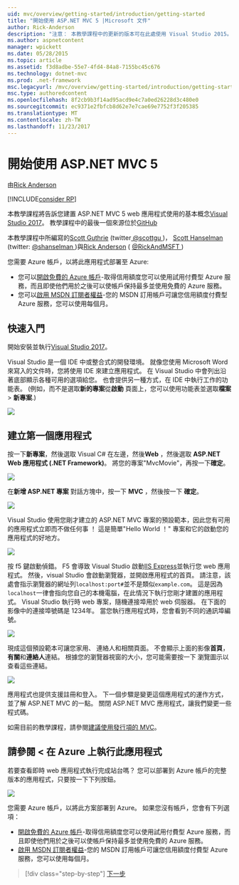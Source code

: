 ```yaml
---
uid: mvc/overview/getting-started/introduction/getting-started
title: "開始使用 ASP.NET MVC 5 |Microsoft 文件"
author: Rick-Anderson
description: "注意： 本教學課程中的更新的版本可在此處使用 Visual Studio 2015。 新的教學課程會使用 ASP.NET Core MVC 6，提供許多 improvem..."
ms.author: aspnetcontent
manager: wpickett
ms.date: 05/28/2015
ms.topic: article
ms.assetid: f3d8adbe-55e7-4fd4-84a8-7155bc45c676
ms.technology: dotnet-mvc
ms.prod: .net-framework
msc.legacyurl: /mvc/overview/getting-started/introduction/getting-started
msc.type: authoredcontent
ms.openlocfilehash: 8f2cb9b3f14ad95acd9e4c7a0ed26228d3c480e0
ms.sourcegitcommit: ec9371e2fbfcb8d62e7e7cae69e7752f3f205385
ms.translationtype: MT
ms.contentlocale: zh-TW
ms.lasthandoff: 11/23/2017
---
```

<a name="getting-started-with-aspnet-mvc-5"></a>開始使用 ASP.NET MVC 5
====================
由[Rick Anderson](https://github.com/Rick-Anderson)

[!INCLUDE[consider RP](../../../../includes/razor.md)]

 
 本教學課程將告訴您建置 ASP.NET MVC 5 web 應用程式使用的基本概念[Visual Studio 2017](https://www.visualstudio.com/)。 教學課程中的最後一個來源位於[GitHub](https://github.com/aspnet/Docs/tree/master/aspnet/mvc/overview/getting-started/introduction/sample/MvcMovie/MvcMovie)
 
 
 本教學課程中所編寫的[Scott Guthrie](https://weblogs.asp.net/scottgu/) (twitter[ @scottgu ](https://twitter.com/scottgu) )， [Scott Hanselman](http://www.hanselman.com/blog/) (twitter: [ @shanselman ](https://twitter.com/shanselman) )與[Rick Anderson](https://twitter.com/RickAndMSFT) ( [ @RickAndMSFT ](https://twitter.com/#!/RickAndMSFT) )
 
 您需要 Azure 帳戶，以將此應用程式部署至 Azure:
 
 - 您可以[開啟免費的 Azure 帳戶](https://azure.microsoft.com/en-us/pricing/free-trial/?WT.mc_id=A443DD604)-取得信用額度您可以使用試用付費型 Azure 服務，而且即使他們用於之後可以使帳戶保持最多並使用免費的 Azure 服務。
 - 您可以[啟用 MSDN 訂閱者權益](https://azure.microsoft.com/en-us/pricing/member-offers/msdn-benefits-details/?WT.mc_id=A443DD604)-您的 MSDN 訂用帳戶可讓您信用額度付費型 Azure 服務，您可以使用每個月。


## <a name="getting-started"></a>快速入門

開始安裝並執行[Visual Studio 2017](https://www.visualstudio.com/)。

Visual Studio 是一個 IDE 中或整合式的開發環境。 就像您使用 Microsoft Word 來寫入的文件時，您將使用 IDE 來建立應用程式。 在 Visual Studio 中會列出沿著底部顯示各種可用的選項給您。 也會提供另一種方式，在 IDE 中執行工作的功能表。 (例如，而不是選取**新的專案**從**啟動** 頁面上，您可以使用功能表並選取**檔案** &gt; **新專案**.)

   
![](getting-started/_static/image1.png)  
 

## <a name="creating-your-first-application"></a>建立第一個應用程式

按一下**新專案**，然後選取 Visual C# 在左邊，然後**Web** ，然後選取  **ASP.NET Web 應用程式 (.NET Framework)**。 將您的專案"MvcMovie"，再按一下**確定**。

![](getting-started/_static/image2.png)

在**新增 ASP.NET 專案** 對話方塊中，按一下  **MVC** ，然後按一下 **確定**。

![](getting-started/_static/image3.png)

Visual Studio 使用您剛才建立的 ASP.NET MVC 專案的預設範本，因此您有可用的應用程式立即而不做任何事 ！ 這是簡單"Hello World ！" 專案和它的啟動您的應用程式的好地方。

![](getting-started/_static/image4.png)

按 f5 鍵啟動偵錯。 F5 會導致 Visual Studio 啟動[IIS Express](https://www.iis.net/learn/extensions/introduction-to-iis-express/iis-express-overview)並執行您 web 應用程式。 然後，visual Studio 會啟動瀏覽器，並開啟應用程式的首頁。 請注意，該處會指示瀏覽器的網址列`localhost:port#`並不是類似`example.com`。 這是因為`localhost`一律會指向您自己的本機電腦，在此情況下執行您剛才建置的應用程式。 Visual Studio 執行時 web 專案，隨機連接埠用於 web 伺服器。 在下面的影像中的連接埠號碼是 1234年。 當您執行應用程式時，您會看到不同的通訊埠編號。

![](getting-started/_static/image5.png)

現成這個預設範本可讓您家用、 連絡人和相關頁面。 不會顯示上面的影像**首頁**，**有關**和**連絡人**連結。 根據您的瀏覽器視窗的大小，您可能需要按一下 瀏覽圖示以查看這些連結。

![](getting-started/_static/image6.png)  

應用程式也提供支援註冊和登入。 下一個步驟是變更這個應用程式的運作方式，並了解 ASP.NET MVC 的一點。 關閉 ASP.NET MVC 應用程式，讓我們變更一些程式碼。

如需目前的教學課程，請參閱[建議使用發行項的 MVC](../mvc-learning-sequence.md)。

## <a name="see-this-app-running-on-azure"></a>請參閱 < 在 Azure 上執行此應用程式

若要查看即時 web 應用程式執行完成站台嗎？ 您可以部署到 Azure 帳戶的完整版本的應用程式，只要按一下下列按鈕。

[![](https://azuredeploy.net/deploybutton.png)](https://azuredeploy.net/?repository=https://github.com/aspnet/Docs/tree/master/aspnet/mvc/overview/getting-started/introduction/sample/MvcMovie&amp;WT.mc_id=deploy_azure_aspnet)

您需要 Azure 帳戶，以將此方案部署到 Azure。 如果您沒有帳戶，您會有下列選項：

- [開啟免費的 Azure 帳戶](https://azure.microsoft.com/en-us/pricing/free-trial/?WT.mc_id=A443DD604)-取得信用額度您可以使用試用付費型 Azure 服務，而且即使他們用於之後可以使帳戶保持最多並使用免費的 Azure 服務。
- [啟用 MSDN 訂閱者權益](https://azure.microsoft.com/en-us/pricing/member-offers/msdn-benefits-details/?WT.mc_id=A443DD604)-您的 MSDN 訂用帳戶可讓您信用額度付費型 Azure 服務，您可以使用每個月。

>[!div class="step-by-step"]
[下一步](adding-a-controller.md)
